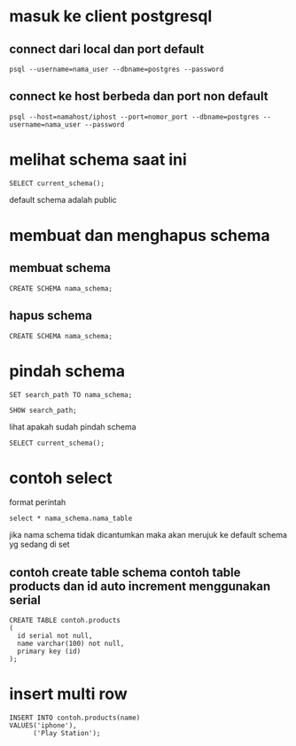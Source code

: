 # masuk ke client postgresql
## connect dari local dan port default
```
psql --username=nama_user --dbname=postgres --password
```

## connect ke host berbeda dan port non default
```
psql --host=namahost/iphost --port=nomor_port --dbname=postgres --username=nama_user --password 
```

# melihat schema saat ini
```
SELECT current_schema();
```
default schema adalah public

# membuat dan menghapus schema
## membuat schema
```
CREATE SCHEMA nama_schema;
```
## hapus schema
```
CREATE SCHEMA nama_schema;
```

# pindah schema
```
SET search_path TO nama_schema;
```
```
SHOW search_path;
```
lihat apakah sudah pindah schema
```
SELECT current_schema();
```

# contoh select
format perintah
```
select * nama_schema.nama_table
```
jika nama schema tidak dicantumkan maka akan merujuk ke default schema yg sedang di set

## contoh create table schema contoh table products dan id auto increment menggunakan serial
```
CREATE TABLE contoh.products
(
  id serial not null,
  name varchar(100) not null,
  primary key (id) 
);
```

# insert multi row
```
INSERT INTO contoh.products(name)
VALUES('iphone'),
      ('Play Station');
```




